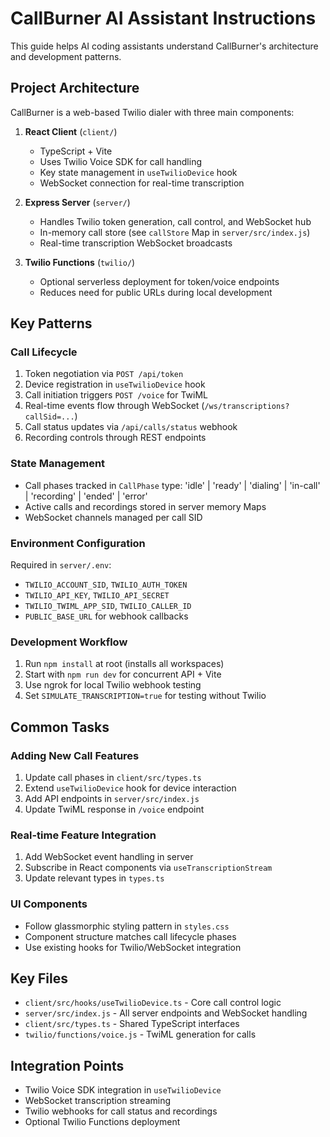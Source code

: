 # CallBurner AI Assistant Instructions

This guide helps AI coding assistants understand CallBurner's architecture and development patterns.

## Project Architecture

CallBurner is a web-based Twilio dialer with three main components:

1. **React Client** (`client/`)
   - TypeScript + Vite
   - Uses Twilio Voice SDK for call handling
   - Key state management in `useTwilioDevice` hook
   - WebSocket connection for real-time transcription

2. **Express Server** (`server/`)
   - Handles Twilio token generation, call control, and WebSocket hub
   - In-memory call store (see `callStore` Map in `server/src/index.js`)
   - Real-time transcription WebSocket broadcasts

3. **Twilio Functions** (`twilio/`)
   - Optional serverless deployment for token/voice endpoints
   - Reduces need for public URLs during local development

## Key Patterns

### Call Lifecycle

1. Token negotiation via `POST /api/token`
2. Device registration in `useTwilioDevice` hook
3. Call initiation triggers `POST /voice` for TwiML
4. Real-time events flow through WebSocket (`/ws/transcriptions?callSid=...`)
5. Call status updates via `/api/calls/status` webhook
6. Recording controls through REST endpoints

### State Management

- Call phases tracked in `CallPhase` type: 'idle' | 'ready' | 'dialing' | 'in-call' | 'recording' | 'ended' | 'error'
- Active calls and recordings stored in server memory Maps
- WebSocket channels managed per call SID

### Environment Configuration

Required in `server/.env`:
- `TWILIO_ACCOUNT_SID`, `TWILIO_AUTH_TOKEN`
- `TWILIO_API_KEY`, `TWILIO_API_SECRET`
- `TWILIO_TWIML_APP_SID`, `TWILIO_CALLER_ID`
- `PUBLIC_BASE_URL` for webhook callbacks

### Development Workflow

1. Run `npm install` at root (installs all workspaces)
2. Start with `npm run dev` for concurrent API + Vite
3. Use ngrok for local Twilio webhook testing
4. Set `SIMULATE_TRANSCRIPTION=true` for testing without Twilio

## Common Tasks

### Adding New Call Features
1. Update call phases in `client/src/types.ts`
2. Extend `useTwilioDevice` hook for device interaction
3. Add API endpoints in `server/src/index.js`
4. Update TwiML response in `/voice` endpoint

### Real-time Feature Integration
1. Add WebSocket event handling in server
2. Subscribe in React components via `useTranscriptionStream`
3. Update relevant types in `types.ts`

### UI Components
- Follow glassmorphic styling pattern in `styles.css`
- Component structure matches call lifecycle phases
- Use existing hooks for Twilio/WebSocket integration

## Key Files

- `client/src/hooks/useTwilioDevice.ts` - Core call control logic
- `server/src/index.js` - All server endpoints and WebSocket handling
- `client/src/types.ts` - Shared TypeScript interfaces
- `twilio/functions/voice.js` - TwiML generation for calls

## Integration Points

- Twilio Voice SDK integration in `useTwilioDevice`
- WebSocket transcription streaming
- Twilio webhooks for call status and recordings
- Optional Twilio Functions deployment